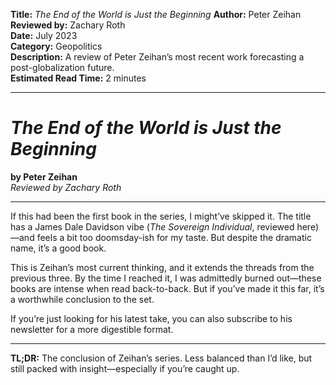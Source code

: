 **Title:** _The End of the World is Just the Beginning_
**Author:** Peter Zeihan  
**Reviewed by:** Zachary Roth  
**Date:** July 2023  
**Category:** Geopolitics  
**Description:** A review of Peter Zeihan’s most recent work forecasting a post-globalization future.  
**Estimated Read Time:** 2 minutes

---

# _The End of the World is Just the Beginning_

**by Peter Zeihan**  
_Reviewed by Zachary Roth_

---

If this had been the first book in the series, I might’ve skipped it. The title has a James Dale Davidson vibe (_The Sovereign Individual_, reviewed here)—and feels a bit too doomsday-ish for my taste. But despite the dramatic name, it’s a good book.

This is Zeihan’s most current thinking, and it extends the threads from the previous three. By the time I reached it, I was admittedly burned out—these books are intense when read back-to-back. But if you’ve made it this far, it’s a worthwhile conclusion to the set.

If you’re just looking for his latest take, you can also subscribe to his newsletter for a more digestible format.

---

**TL;DR:** The conclusion of Zeihan’s series. Less balanced than I’d like, but still packed with insight—especially if you’re caught up.
